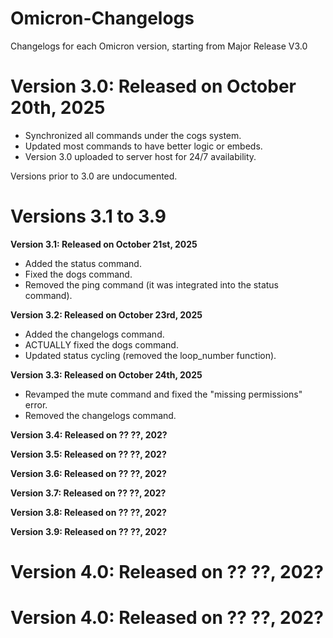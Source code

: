 # Omicron-Changelogs
Changelogs for each Omicron version, starting from Major Release V3.0

# Version 3.0: Released on October 20th, 2025
- Synchronized all commands under the cogs system.
- Updated most commands to have better logic or embeds.
- Version 3.0 uploaded to server host for 24/7 availability.

Versions prior to 3.0 are undocumented.

# Versions 3.1 to 3.9

**Version 3.1: Released on October 21st, 2025**
- Added the status command.
- Fixed the dogs command.
- Removed the ping command (it was integrated into the status command).

**Version 3.2: Released on October 23rd, 2025**
- Added the changelogs command.
- ACTUALLY fixed the dogs command.
- Updated status cycling (removed the loop_number function).

**Version 3.3: Released on October 24th, 2025**
- Revamped the mute command and fixed the "missing permissions" error.
- Removed the changelogs command.

**Version 3.4: Released on ?? ??, 202?**


**Version 3.5: Released on ?? ??, 202?**


**Version 3.6: Released on ?? ??, 202?**


**Version 3.7: Released on ?? ??, 202?**


**Version 3.8: Released on ?? ??, 202?**


**Version 3.9: Released on ?? ??, 202?**


# Version 4.0: Released on ?? ??, 202?


# Version 4.0: Released on ?? ??, 202?
